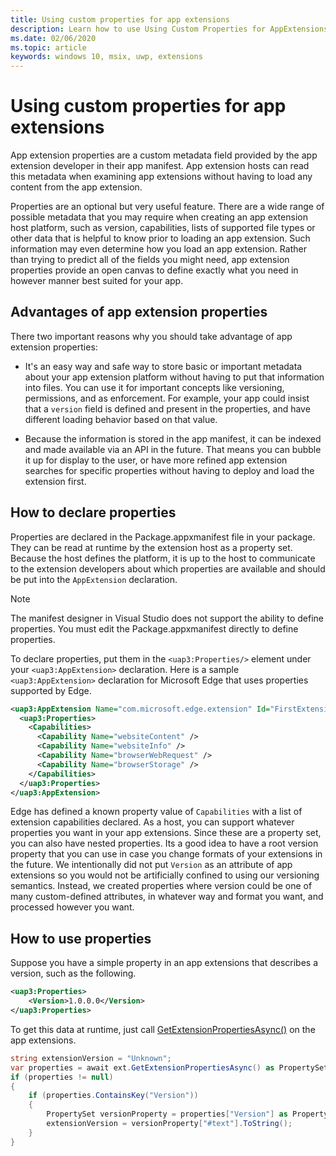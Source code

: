 ```yaml
---
title: Using custom properties for app extensions
description: Learn how to use Using Custom Properties for AppExtensions
ms.date: 02/06/2020
ms.topic: article
keywords: windows 10, msix, uwp, extensions
---
```


# Using custom properties for app extensions

App extension properties are a custom metadata field provided by the app extension developer in their app manifest. App extension hosts can read this metadata when examining app extensions without having to load any content from the app extension.

Properties are an optional but very useful feature. There are a wide range of possible metadata that you may require when creating an app extension host platform, such as version, capabilities, lists of supported file types or other data that is helpful to know prior to loading an app extension. Such information may even determine how you load an app extension. Rather than trying to predict all of the fields you might need, app extension properties provide an open canvas to define exactly what you need in however manner best suited for your app.

## Advantages of app extension properties

There two important reasons why you should take advantage of app extension properties:

* It's an easy way and safe way to store basic or important metadata about your app extension platform without having to put that information into files. You can use it for important concepts like versioning, permissions, and as enforcement. For example, your app could insist that a `version` field is defined and present in the properties, and have different loading behavior based on that value.

* Because the information is stored in the app manifest, it can be indexed and made available via an API in the future. That means you can bubble it up for display to the user, or have more refined app extension searches for specific properties without having to deploy and load the extension first.

## How to declare properties

Properties are declared in the Package.appxmanifest file in your package. They can be read at runtime by the extension host as a property set. Because the host defines the platform, it is up to the host to communicate to the extension developers about which properties are available and should be put into the `AppExtension` declaration.

> [!NOTE]
> The manifest designer in Visual Studio does not support the ability to define properties. You must edit the Package.appxmanifest directly to define properties.

To declare properties, put them in the `<uap3:Properties/>` element under your `<uap3:AppExtension>` declaration. Here is a sample `<uap3:AppExtension>` declaration for Microsoft Edge that uses properties supported by Edge.

```xml
<uap3:AppExtension Name="com.microsoft.edge.extension" Id="FirstExtension" PublicFolder="Extension" DisplayName="MyExtension">
  <uap3:Properties>
    <Capabilities>
      <Capability Name="websiteContent" />
      <Capability Name="websiteInfo" />
      <Capability Name="browserWebRequest" />
      <Capability Name="browserStorage" />
    </Capabilities>
  </uap3:Properties>
</uap3:AppExtension>
```

Edge has defined a known property value of `Capabilities` with a list of extension capabilities declared. As a host, you can support whatever properties you want in your app extensions. Since these are a property set, you can also have nested properties. Its a good idea to have a root version property that you can use in case you change formats of your extensions in the future. We intentionally did not put `Version` as an attribute of app extensions so you would not be artificially confined to using our versioning semantics. Instead, we created properties where version could be one of many custom-defined attributes, in whatever way and format you want, and processed however you want.

## How to use properties

Suppose you have a simple property in an app extensions that describes a version, such as the following.

```xml
<uap3:Properties>
    <Version>1.0.0.0</Version>
</uap3:Properties>
```

To get this data at runtime, just call [GetExtensionPropertiesAsync()](/uwp/api/windows.applicationmodel.appextensions.appextension.getextensionpropertiesasync) on the app extensions.

```csharp
string extensionVersion = "Unknown";
var properties = await ext.GetExtensionPropertiesAsync() as PropertySet;
if (properties != null)
{
    if (properties.ContainsKey("Version"))
    {
        PropertySet versionProperty = properties["Version"] as PropertySet;
        extensionVersion = versionProperty["#text"].ToString();
    }
}
```
